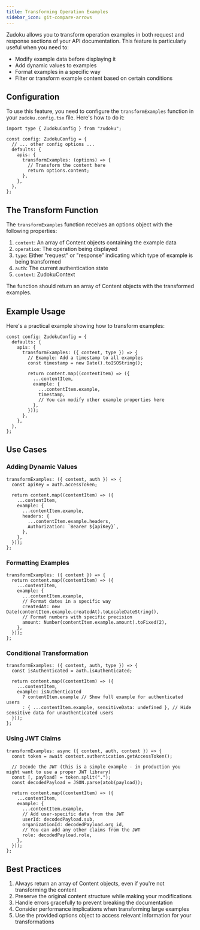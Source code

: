 ```yaml
---
title: Transforming Operation Examples
sidebar_icon: git-compare-arrows
---
```


Zudoku allows you to transform operation examples in both request and response sections of your API
documentation. This feature is particularly useful when you need to:

- Modify example data before displaying it
- Add dynamic values to examples
- Format examples in a specific way
- Filter or transform example content based on certain conditions

## Configuration

To use this feature, you need to configure the `transformExamples` function in your
`zudoku.config.tsx` file. Here's how to do it:

```tsx
import type { ZudokuConfig } from "zudoku";

const config: ZudokuConfig = {
  // ... other config options ...
  defaults: {
    apis: {
      transformExamples: (options) => {
        // Transform the content here
        return options.content;
      },
    },
  },
};
```

## The Transform Function

The `transformExamples` function receives an options object with the following properties:

1. `content`: An array of Content objects containing the example data
1. `operation`: The operation being displayed
1. `type`: Either "request" or "response" indicating which type of example is being transformed
1. `auth`: The current authentication state
1. `context`: ZudokuContext

The function should return an array of Content objects with the transformed examples.

## Example Usage

Here's a practical example showing how to transform examples:

```tsx
const config: ZudokuConfig = {
  defaults: {
    apis: {
      transformExamples: ({ content, type }) => {
        // Example: Add a timestamp to all examples
        const timestamp = new Date().toISOString();

        return content.map((contentItem) => ({
          ...contentItem,
          example: {
            ...contentItem.example,
            timestamp,
            // You can modify other example properties here
          },
        }));
      },
    },
  },
};
```

## Use Cases

### Adding Dynamic Values

```tsx
transformExamples: ({ content, auth }) => {
  const apiKey = auth.accessToken;

  return content.map((contentItem) => ({
    ...contentItem,
    example: {
      ...contentItem.example,
      headers: {
        ...contentItem.example.headers,
        Authorization: `Bearer ${apiKey}`,
      },
    },
  }));
};
```

### Formatting Examples

```tsx
transformExamples: ({ content }) => {
  return content.map((contentItem) => ({
    ...contentItem,
    example: {
      ...contentItem.example,
      // Format dates in a specific way
      createdAt: new Date(contentItem.example.createdAt).toLocaleDateString(),
      // Format numbers with specific precision
      amount: Number(contentItem.example.amount).toFixed(2),
    },
  }));
};
```

### Conditional Transformation

```tsx
transformExamples: ({ content, auth, type }) => {
  const isAuthenticated = auth.isAuthenticated;

  return content.map((contentItem) => ({
    ...contentItem,
    example: isAuthenticated
      ? contentItem.example // Show full example for authenticated users
      : { ...contentItem.example, sensitiveData: undefined }, // Hide sensitive data for unauthenticated users
  }));
};
```

### Using JWT Claims

```tsx
transformExamples: async ({ content, auth, context }) => {
  const token = await context.authentication.getAccessToken();

  // Decode the JWT (this is a simple example - in production you might want to use a proper JWT library)
  const [, payload] = token.split(".");
  const decodedPayload = JSON.parse(atob(payload));

  return content.map((contentItem) => ({
    ...contentItem,
    example: {
      ...contentItem.example,
      // Add user-specific data from the JWT
      userId: decodedPayload.sub,
      organizationId: decodedPayload.org_id,
      // You can add any other claims from the JWT
      role: decodedPayload.role,
    },
  }));
};
```

## Best Practices

1. Always return an array of Content objects, even if you're not transforming the content
2. Preserve the original content structure while making your modifications
3. Handle errors gracefully to prevent breaking the documentation
4. Consider performance implications when transforming large examples
5. Use the provided options object to access relevant information for your transformations
